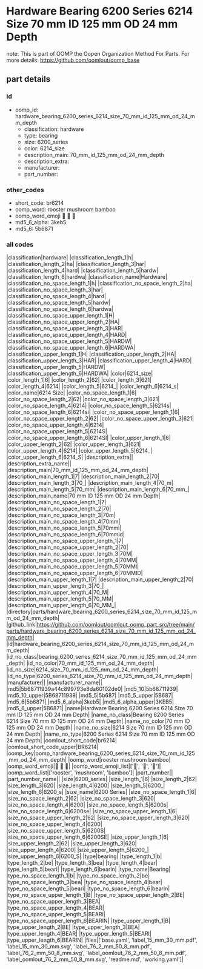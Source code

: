 # Hardware Bearing 6200 Series 6214 Size 70 mm ID 125 mm OD 24 mm Depth  

note: This is part of OOMP the Oopen Organization Method For Parts. For more details: https://github.com/oomlout/oomp_base

##  part details





### id
* oomp_id: hardware_bearing_6200_series_6214_size_70_mm_id_125_mm_od_24_mm_depth
  * classification: hardware
  * type: bearing
  * size: 6200_series
  * color: 6214_size
  * description_main: 70_mm_id_125_mm_od_24_mm_depth
  * description_extra: 
  * manufacturer: 
  * part_number: 

### other_codes
* short_code: br6214
* oomp_word: rooster mushroom bamboo
* oomp_word_emoji :rooster: :mushroom: :bamboo:
* md5_6_alpha: 3keb5
* md5_6: 5b6871

### all codes 
|classification|hardware|
|classification_length_1|h|
|classification_length_2|ha|
|classification_length_3|har|
|classification_length_4|hard|
|classification_length_5|hardw|
|classification_length_6|hardwa|
|classification_name|Hardware|
|classification_no_space_length_1|h|
|classification_no_space_length_2|ha|
|classification_no_space_length_3|har|
|classification_no_space_length_4|hard|
|classification_no_space_length_5|hardw|
|classification_no_space_length_6|hardwa|
|classification_no_space_upper_length_1|H|
|classification_no_space_upper_length_2|HA|
|classification_no_space_upper_length_3|HAR|
|classification_no_space_upper_length_4|HARD|
|classification_no_space_upper_length_5|HARDW|
|classification_no_space_upper_length_6|HARDWA|
|classification_upper_length_1|H|
|classification_upper_length_2|HA|
|classification_upper_length_3|HAR|
|classification_upper_length_4|HARD|
|classification_upper_length_5|HARDW|
|classification_upper_length_6|HARDWA|
|color|6214_size|
|color_length_1|6|
|color_length_2|62|
|color_length_3|621|
|color_length_4|6214|
|color_length_5|6214_|
|color_length_6|6214_s|
|color_name|6214 Size|
|color_no_space_length_1|6|
|color_no_space_length_2|62|
|color_no_space_length_3|621|
|color_no_space_length_4|6214|
|color_no_space_length_5|6214s|
|color_no_space_length_6|6214si|
|color_no_space_upper_length_1|6|
|color_no_space_upper_length_2|62|
|color_no_space_upper_length_3|621|
|color_no_space_upper_length_4|6214|
|color_no_space_upper_length_5|6214S|
|color_no_space_upper_length_6|6214SI|
|color_upper_length_1|6|
|color_upper_length_2|62|
|color_upper_length_3|621|
|color_upper_length_4|6214|
|color_upper_length_5|6214_|
|color_upper_length_6|6214_S|
|description_extra||
|description_extra_name||
|description_main|70_mm_id_125_mm_od_24_mm_depth|
|description_main_length_1|7|
|description_main_length_2|70|
|description_main_length_3|70_|
|description_main_length_4|70_m|
|description_main_length_5|70_mm|
|description_main_length_6|70_mm_|
|description_main_name|70 mm ID 125 mm OD 24 mm Depth|
|description_main_no_space_length_1|7|
|description_main_no_space_length_2|70|
|description_main_no_space_length_3|70m|
|description_main_no_space_length_4|70mm|
|description_main_no_space_length_5|70mmi|
|description_main_no_space_length_6|70mmid|
|description_main_no_space_upper_length_1|7|
|description_main_no_space_upper_length_2|70|
|description_main_no_space_upper_length_3|70M|
|description_main_no_space_upper_length_4|70MM|
|description_main_no_space_upper_length_5|70MMI|
|description_main_no_space_upper_length_6|70MMID|
|description_main_upper_length_1|7|
|description_main_upper_length_2|70|
|description_main_upper_length_3|70_|
|description_main_upper_length_4|70_M|
|description_main_upper_length_5|70_MM|
|description_main_upper_length_6|70_MM_|
|directory|parts/hardware_bearing_6200_series_6214_size_70_mm_id_125_mm_od_24_mm_depth|
|github_link|https://github.com/oomlout/oomlout_oomp_part_src/tree/main/parts/hardware_bearing_6200_series_6214_size_70_mm_id_125_mm_od_24_mm_depth|
|id|hardware_bearing_6200_series_6214_size_70_mm_id_125_mm_od_24_mm_depth|
|id_no_class|bearing_6200_series_6214_size_70_mm_id_125_mm_od_24_mm_depth|
|id_no_color|70_mm_id_125_mm_od_24_mm_depth|
|id_no_size|6214_size_70_mm_id_125_mm_od_24_mm_depth|
|id_no_type|6200_series_6214_size_70_mm_id_125_mm_od_24_mm_depth|
|manufacturer||
|manufacturer_name||
|md5|5b68711939a44c899793e8da60102de0|
|md5_10|5b68711939|
|md5_10_upper|5B68711939|
|md5_5|5b687|
|md5_5_upper|5B687|
|md5_6|5b6871|
|md5_6_alpha|3keb5|
|md5_6_alpha_upper|3KEB5|
|md5_6_upper|5B6871|
|name|Hardware Bearing 6200 Series 6214 Size 70 mm ID 125 mm OD 24 mm Depth|
|name_no_class|Bearing 6200 Series 6214 Size 70 mm ID 125 mm OD 24 mm Depth|
|name_no_color|70 mm ID 125 mm OD 24 mm Depth|
|name_no_size|6214 Size 70 mm ID 125 mm OD 24 mm Depth|
|name_no_type|6200 Series 6214 Size 70 mm ID 125 mm OD 24 mm Depth|
|oomlout_short_code|br6214|
|oomlout_short_code_upper|BR6214|
|oomp_key|oomp_hardware_bearing_6200_series_6214_size_70_mm_id_125_mm_od_24_mm_depth|
|oomp_word|rooster mushroom bamboo|
|oomp_word_emoji|:rooster: :mushroom: :bamboo:|
|oomp_word_emoji_list|[':rooster:', ':mushroom:', ':bamboo:']|
|oomp_word_list|['rooster', 'mushroom', 'bamboo']|
|part_number||
|part_number_name||
|size|6200_series|
|size_length_1|6|
|size_length_2|62|
|size_length_3|620|
|size_length_4|6200|
|size_length_5|6200_|
|size_length_6|6200_s|
|size_name|6200 Series|
|size_no_space_length_1|6|
|size_no_space_length_2|62|
|size_no_space_length_3|620|
|size_no_space_length_4|6200|
|size_no_space_length_5|6200s|
|size_no_space_length_6|6200se|
|size_no_space_upper_length_1|6|
|size_no_space_upper_length_2|62|
|size_no_space_upper_length_3|620|
|size_no_space_upper_length_4|6200|
|size_no_space_upper_length_5|6200S|
|size_no_space_upper_length_6|6200SE|
|size_upper_length_1|6|
|size_upper_length_2|62|
|size_upper_length_3|620|
|size_upper_length_4|6200|
|size_upper_length_5|6200_|
|size_upper_length_6|6200_S|
|type|bearing|
|type_length_1|b|
|type_length_2|be|
|type_length_3|bea|
|type_length_4|bear|
|type_length_5|beari|
|type_length_6|bearin|
|type_name|Bearing|
|type_no_space_length_1|b|
|type_no_space_length_2|be|
|type_no_space_length_3|bea|
|type_no_space_length_4|bear|
|type_no_space_length_5|beari|
|type_no_space_length_6|bearin|
|type_no_space_upper_length_1|B|
|type_no_space_upper_length_2|BE|
|type_no_space_upper_length_3|BEA|
|type_no_space_upper_length_4|BEAR|
|type_no_space_upper_length_5|BEARI|
|type_no_space_upper_length_6|BEARIN|
|type_upper_length_1|B|
|type_upper_length_2|BE|
|type_upper_length_3|BEA|
|type_upper_length_4|BEAR|
|type_upper_length_5|BEARI|
|type_upper_length_6|BEARIN|
|files|['base.yaml', 'label_15_mm_30_mm.pdf', 'label_15_mm_30_mm.svg', 'label_76_2_mm_50_8_mm.pdf', 'label_76_2_mm_50_8_mm.svg', 'label_oomlout_76_2_mm_50_8_mm.pdf', 'label_oomlout_76_2_mm_50_8_mm.svg', 'readme.md', 'working.yaml']|

